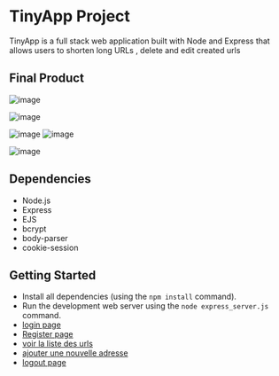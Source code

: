 # TinyApp Project

TinyApp is a full stack web application built with Node and Express that allows users to shorten long URLs , delete and edit created urls 

## Final Product

![image](https://user-images.githubusercontent.com/38138018/99151281-f7741900-2667-11eb-8d88-647c150398ab.png)

![image](https://user-images.githubusercontent.com/38138018/99151609-779b7e00-266a-11eb-8143-73cd59724a09.png)

![image](https://user-images.githubusercontent.com/38138018/99152226-7409f600-266e-11eb-92e5-00a28fe1ee63.png)
![image](https://user-images.githubusercontent.com/38138018/99151849-e5947500-266b-11eb-9855-8a8e718a83ae.png)

![image](https://user-images.githubusercontent.com/38138018/99152039-6acc5980-266d-11eb-89cf-e921a2540b20.png)

## Dependencies

- Node.js
- Express
- EJS
- bcrypt
- body-parser
- cookie-session

## Getting Started

- Install all dependencies (using the `npm install` command).
- Run the development web server using the `node express_server.js` command.
- [login page](http://localhost:8080/login)
- [Register page](http://localhost:8080/register)
- [voir la liste des urls](http://localhost:8080/urls)
- [ajouter une nouvelle adresse](http://localhost:8080/urls/new)
- [logout page](http://localhost:8080/logout)

